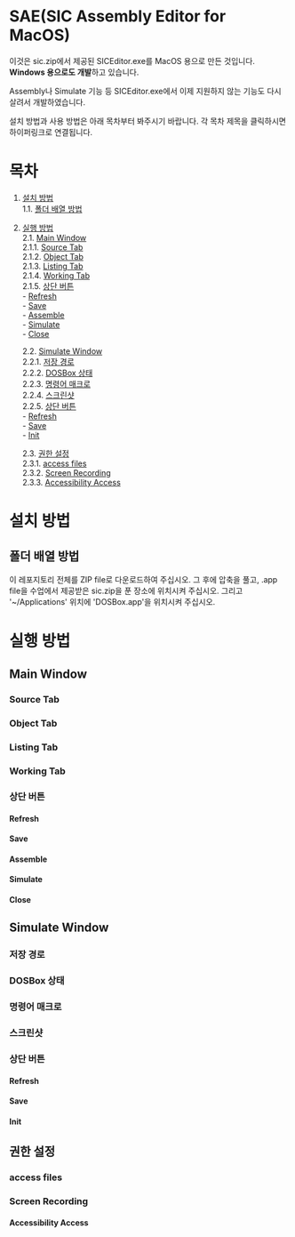 # SAE(SIC Assembly Editor for MacOS)
이것은 sic.zip에서 제공된 SICEditor.exe를 MacOS 용으로 만든 것입니다.
**Windows 용으로도 개발**하고 있습니다.

Assembly나 Simulate 기능 등 SICEditor.exe에서 이제 지원하지 않는 기능도
다시 살려서 개발하였습니다.

설치 방법과 사용 방법은 아래 목차부터 봐주시기 바랍니다.
각 목차 제목을 클릭하시면 하이퍼링크로 연결됩니다.

# 목차
1. [설치 방법](#설치-방법)  
   1.1. [폴더 배열 방법](#폴더-배열-방법)  

2. [실행 방법](#실행-방법)  
   2.1. [Main Window](#Main-Window)  
      2.1.1. [Source Tab](#Source-Tab)  
      2.1.2. [Object Tab](#Object-Tab)  
      2.1.3. [Listing Tab](#Listing-Tab)  
      2.1.4. [Working Tab](#Working-Tab)  
      2.1.5. [상단 버튼](#상단-버튼)  
         - [Refresh](#Refresh)  
         - [Save](#Save)  
         - [Assemble](#Assemble)  
         - [Simulate](#Simulate)  
         - [Close](#Close)  

   2.2. [Simulate Window](#Simulate-Window)  
      2.2.1. [저장 경로](#저장-경로)  
      2.2.2. [DOSBox 상태](#DOSBox-상태)  
      2.2.3. [명령어 매크로](#명령어-매크로)  
      2.2.4. [스크린샷](#스크린샷)  
      2.2.5. [상단 버튼](#상단-버튼)  
         - [Refresh](#Refresh)  
         - [Save](#Save)  
         - [Init](#Init)  

   2.3. [권한 설정](#권한-설정)  
      2.3.1. [access files](#access-files)  
      2.3.2. [Screen Recording](#Screen-Recording)  
      2.3.3. [Accessibility Access](#Accessibility-Access)

# 설치 방법

## 폴더 배열 방법
이 레포지토리 전체를 ZIP file로 다운로드하여 주십시오.
그 후에 압축을 풀고, .app file을 수업에서 제공받은 sic.zip을 푼 장소에 위치시켜 주십시오.
그리고 '~/Applications' 위치에 'DOSBox.app'을 위치시켜 주십시오.

# 실행 방법

## Main Window


### Source Tab

### Object Tab

### Listing Tab

### Working Tab

### 상단 버튼

#### Refresh

#### Save

#### Assemble

#### Simulate

#### Close

## Simulate Window

### 저장 경로

### DOSBox 상태

### 명령어 매크로

### 스크린샷

### 상단 버튼

#### Refresh

#### Save

#### Init

## 권한 설정

### access files

### Screen Recording

#### Accessibility Access
